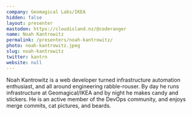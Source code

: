 ```yaml
---
company: Geomagical Labs/IKEA
hidden: false
layout: presenter
mastodon: https://cloudisland.nz/@coderanger
name: Noah Kantrowitz
permalink: /presenters/noah-kantrowitz/
photo: noah-kantrowitz.jpeg
slug: noah-kantrowitz
twitter: kantrn
website: null
---
```


Noah Kantrowitz is a web developer turned infrastructure automation enthusiast, and all around engineering rabble-rouser. By day he runs infrastructure at Geomagical/IKEA and by night he makes candy and stickers. He is an active member of the DevOps community, and enjoys merge commits, cat pictures, and beards.
